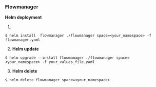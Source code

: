### Flowmanager

**Helm deployment**

1. 
```console
$ helm install  flowmanager ./flowmanager space=<your_namespace> -f flowmanager.yaml
```

2. **Helm update**

```console
$ helm upgrade --install flowmanager ./flowmanager space=<your_namespace> -f your_values_file.yaml
```

3. **Helm delete**

```console
$ helm delete flowmanager space=<your_namespace> 
```
